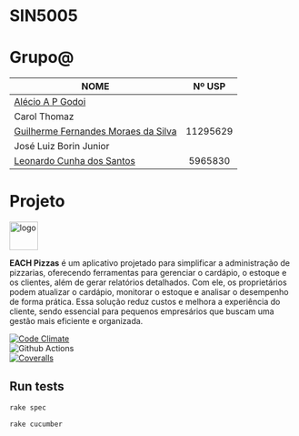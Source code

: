 # SIN5005

# Grupo@

| NOME                                                                           |  Nº USP  |
| ------------------------------------------------------------------------------ | :------: |
| [Alécio A P Godoi](https://github.com/a-godoi)                                 |          |
| Carol Thomaz                                                                   |          |
| [Guilherme Fernandes Moraes da Silva](https://github.com/GuilhermeFernandes01) | 11295629 |
| José Luiz Borin Junior                                                         |          |
| [Leonardo Cunha dos Santos](https://github.com/LCDS2019)                       | 5965830  |

# Projeto

<img src="https://github.com/user-attachments/assets/3bb2d4d7-9e3d-467a-a7be-87c7f01c69aa" alt="logo" height="50">

**EACH Pizzas** é um aplicativo projetado para simplificar a administração de pizzarias, oferecendo ferramentas para gerenciar o cardápio, o estoque e os clientes, além de gerar relatórios detalhados. Com ele, os proprietários podem atualizar o cardápio, monitorar o estoque e analisar o desempenho de forma prática. Essa solução reduz custos e melhora a experiência do cliente, sendo essencial para pequenos empresários que buscam uma gestão mais eficiente e organizada.

[![Code Climate](https://codeclimate.com/github/cloudfoundry/membrane.png)](https://codeclimate.com/github/a-godoi/appx) </br>
![Github Actions](https://github.com/a-godoi/appx/actions/workflows/ci.yml/badge.svg) </br>
[![Coveralls](https://coveralls.io/repos/github/a-godoi/appx/badge.svg)](https://coveralls.io/github/a-godoi/appx) </br>

## Run tests

```sh
rake spec
```

```sh
rake cucumber
```
